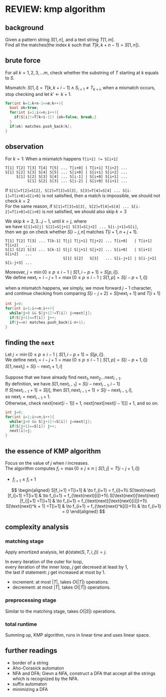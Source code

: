 # REVIEW: kmp algorithm

## background

Given a pattern string $S[1,n]$, and a text string $T[1,m]$.  
Find all the matches(the index $k$ such that $T[k,k+n-1]=S[1,n]$).

## brute force

For all $k=1,2,3,\ldots m$, check whether the substring of $T$ starting at $k$ equals to $S$.  

Mismatch: $S[1,i]=T[k,k+i-1]\land S_{i+1}\neq T_{k+i}$,
when a mismatch occurs, stop checking and let $k'\leftarrow k+1$.

```cpp
for(int k=1;k+n-1<=m;k++){
  bool ok=true;
  for(int i=1;i<=n;i++){
    if(S[i]!=T[k+i-1]) {ok=false; break;}
  }
  if(ok) matches.push_back(k);
}
```

## observation

For $k=1$: When a mismatch happens `T[i+1] != S[i+1]`

```plaintext
T[1] T[2] T[3] T[4] T[5] ... T[i+0] | T[i+1] T[i+2] ...
S[1] S[2] S[3] S[4] S[5] ... S[i+0] | S[i+1] S[i+2] ...
     S[1] S[2] S[3] S[4] ... S[i-1] | S[i+0] S[i+1] ...
          S[1] S[2] S[3] ... S[i-2] | S[i+0] S[i+1] ...
```

If `S[1]=T[2]=S[2], S[2]=T[3]=S[3], S[3]=T[4]=S[4] ... S[i-1]=T[i+0]=S[i+0]` is not satisfied,
then a match is impossible, we should not check $k=2$  
For the same reason, if `S[1]=T[3]=S[3], S[2]=T[4]=S[4] ... S[i-2]=T[i+0]=S[i+0]` is not satisfied,
we should also skip $k=3$

We skip $k=2,3\ldots j-1$, until $k=j$, where  
we have `S[1]=S[j] S[2]=S[j+1] S[3]=S[j+2] ... S[i-j+1]=S[i]`,  
then we go on check whether $S[i-j,n]$ matches $T[i+1,n+j+1]$.

```plaintext
T[1] T[2] T[3] ... T[k-1] T[j] T[j+1] T[j+2] ... T[i+0]   | T[i+1]   T[i+2]   ...
S[1] S[2] S[3] ... S[k-1] S[j] S[j+1] S[j+2] ... S[i+0]   | S[i+1]   S[i+2]   ...
                          S[1] S[2]   S[3]   ... S[i-j+1] | S[i-j+2] S[i-j+3] ...
```

Moreover, $j=\min \{0\leq p\leq i-1\mid S[1,i-p+1] = S[p,i] \}$.  
We define $\text{next}_i = i-j+1 = \max \{0\leq p\leq i-1\mid S[1,p]=S[i-p+1,i]\}$

when a mismatch happens, we simply, we move forward $j-1$ character,  
and continue checking from comparing $S[i-j+2]=S[\text{next}_i +1]$ and $T[i+1]$

```cpp
int j=0;
for(int i=1;i<=m;i++){
  while(j>0 && S[j+1]!=T[i]) j=next[j];
  if(S[j+1]==T[i]) j++;
  if(j==n) matches.push_back(i-n+1);
}
```

## finding the `next`

Let $j=\min \{0\leq p\leq i-1\mid S[1,i-p+1] = S[p,i] \}$.  
We define $\text{next}_i = i-j+1 = \max \{0\leq p\leq i-1\mid S[1,p]=S[i-p+1,i]\}$  
$S[1,\text{next}_i] = S[i-\text{next}_i+1,i]$  

Suppose that we have already find $\text{next}_1,\text{next}_2\ldots \text{next}_{i-1}$.  
By definition, we have $S[1,\text{next}_{i-1}] = S[i-\text{next}_{i-1},i-1]$  
If $S[\text{next}_{i-1}+1]=S[i]$, then $S[1,\text{next}_{i-1}+1]=S[i-\text{next}_{i-1},i]$,  
so $\text{next}_{i}=\text{next}_{i-1}+1$.  
Otherwise, check $\text{next}[\text{next}[i-1]]+1,\ \text{next}[\text{next}[\text{next}[i-1]]]+1$, and so on.

```cpp
int j=0;
for(int i=1;i<=n;i++){
  while(j>0 && S[j+1]!=S[i]) j=next[j];
  if(S[j+1]==S[i]) j++;
  next[i]=j;
}
```

## the essence of KMP algorithm

Focus on the value of $j$ when $i$ increases.  
The algorithm computes $f_i=\max \{0\leq j\leq n\mid S[1,j]=T[i-j+1,i]\}$  

- $f_{i+1}\leq f_i + 1$

$$
\begin{aligned}
  S[f_i+1]                              =T[i+1]    & \to f_{i+1}  = f_{i}+1\\
  S[\text{next}[f_i]+1]                 =T[i+1]    & \to f_{i+1}  = f_{\text{next}[i]}+1\\
  S[\text{next}[\text{next}[f_i]]+1]    =T[i+1]    & \to f_{i+1}  = f_{\text{next}[\text{next}[i]]}+1\\
  S[\text{next}^k + 1]                  =T[i+1]    & \to f_{i+1}  = f_{\text{next}^k[i]}+1\\
                                                   & \to f_{i+1}  = 0
\end{aligned}
$$

## complexity analysis

### matching stage

Apply amortized analysis, let $\phi(\text{state}(S,T,i,j))=j$.  

In every iteration of the outer for loop,  
every iteration of the inner loop, $j$ get decresed at least by $1$,  
the last if statement: $j$ get increased at most by $1$.  

- increment: at most $|T|$, takes $O(|T|)$ operations.
- decrement: at most $|T|$, takes $O(|T|)$ operations.

### preprocessing stage

Similar to the matching stage, takes $O(|S|)$ operations.

### total runtime

Summing up, KMP algorithm, runs in linear time and uses linear space.

## further readings

- border of a string
- Aho-Corasick automaton
- NFA and DFA; Gievn a NFA, construct a DFA that accept all the strings which is recognized by the NFA.
- suffix automaton
- minimizing a DFA
